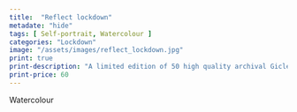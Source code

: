 ```yaml
---
title:  "Reflect lockdown"
metadate: "hide"
tags: [ Self-portrait, Watercolour ]
categories: "Lockdown"
image: "/assets/images/reflect_lockdown.jpg"
print: true
print-description: "A limited edition of 50 high quality archival Giclee prints on Aquarelle Rag paper (24x30 cm, same size as original). Signed with the number of edition."
print-price: 60
---
```


Watercolour
